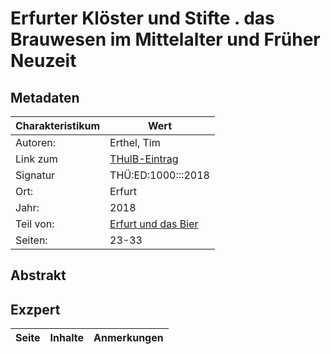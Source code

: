 # Erfurter Klöster und Stifte . das Brauwesen im Mittelalter und Früher Neuzeit 

## Metadaten
|Charakteristikum|Wert|
|-|-|
|Autoren:|Erthel, Tim|
|Link zum|[THulB-Eintrag](https://suche.thulb.uni-jena.de/Record/1672261678?sid=51794197)|
|Signatur|THÜ:ED:1000:::2018|
|Ort:|Erfurt|
|Jahr:|2018|
|Teil von:|[Erfurt und das Bier](https://suche.thulb.uni-jena.de/Record/1041288344?sid=51794197)|
|Seiten:|23-33|

## Abstrakt

## Exzpert
|Seite|Inhalte|Anmerkungen|
|-|-|-|
